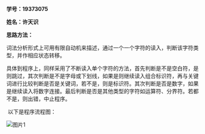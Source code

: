 **学号：19373075**

**姓名：许天识**

**思路方法：**

​	词法分析形式上可用有限自动机来描述，通过一个一个字符的读入，判断该字符类型，并作相应状态转移。

​	具体到程序上，同样采用了不断读入单个字符的方法，首先判断是不是空白符，是则跳过，其次判断是不是字母或下划线，如果是则继续读入组合标识符，再与关键词进行比较判断是否是关键词，若不是，则是标识符。其次判断是否是数字，如果是继续读入将数字连接。最后判断是否是其他类型的字符如运算符、分界符。若都不是，则出错，中止程序。

​	以下是程序流程图：

![图片1](D:\大三课件\编译原理\实验\compiler\01_wordAnalysis\图片1.png)